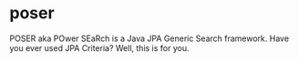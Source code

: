 # poser
POSER aka POwer SEaRch is a Java JPA Generic Search framework. Have you ever used JPA Criteria? Well, this is for you.

